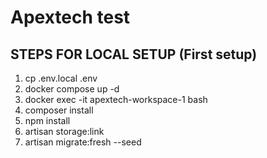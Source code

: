 <h1>Apextech test</h1>

<h2>STEPS FOR LOCAL SETUP (First setup)</h2>
<ol>  
  <li>cp .env.local .env</li>
  <li>docker compose up -d</li>
  <li>docker exec -it apextech-workspace-1 bash</li>
  <li>composer install</li>
  <li>npm install</li>
  <li>artisan storage:link</li>
  <li>artisan migrate:fresh --seed</li>  
</ol>
